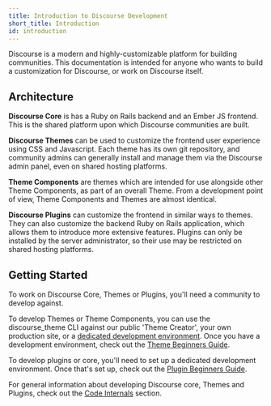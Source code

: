 ```yaml
---
title: Introduction to Discourse Development
short_title: Introduction
id: introduction
---
```

Discourse is a modern and highly-customizable platform for building communities. This documentation is intended for anyone who wants to build a customization for Discourse, or work on Discourse itself.

## Architecture

**Discourse Core** is has a Ruby on Rails backend and an Ember JS frontend. This is the shared platform upon which Discourse communities are built.

**Discourse Themes** can be used to customize the frontend user experience using CSS and Javascript. Each theme has its own git repository, and community admins can generally install and manage them via the Discourse admin panel, even on shared hosting platforms.

**Theme Components** are themes which are intended for use alongside other Theme Components, as part of an overall Theme. From a development point of view, Theme Components and Themes are almost identical.

**Discourse Plugins** can customize the frontend in similar ways to themes. They can also customize the backend Ruby on Rails application, which allows them to introduce more extensive features. Plugins can only be installed by the server administrator, so their use may be restricted on shared hosting platforms.

## Getting Started

To work on Discourse Core, Themes or Plugins, you'll need a community to develop against.

To develop Themes or Theme Components, you can use the discourse_theme CLI against our public 'Theme Creator', your own production site, or a [dedicated development environment](https://meta.discourse.org/t/336366). Once you have a development environment, check out the [Theme Beginners Guide](https://meta.discourse.org/t/beginners-guide-to-developing-discourse-themes/93648).

To develop plugins or core, you'll need to set up a dedicated development environment. Once that's set up, check out the [Plugin Beginners Guide](https://meta.discourse.org/t/30515).

For general information about developing Discourse core, Themes and Plugins, check out the [Code Internals](https://meta.discourse.org/t/48891) section.

